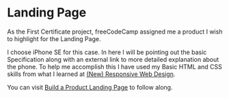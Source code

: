 # Landing Page

As the First Certificate project, freeCodeCamp assigned me a product I wish to highlight for the Landing Page. 

I choose iPhone SE for this case. In here I will be pointing out the basic Specification along with an external link to more detailed explanation about the phone. To help me accomplish this I have used my Basic HTML and CSS skills from what I learned at [(New) Responsive Web Design](https://www.freecodecamp.org/learn/2022/responsive-web-design/).

You can visit [Build a Product Landing Page](https://www.freecodecamp.org/learn/2022/responsive-web-design/build-a-product-landing-page-project/build-a-product-landing-page) to follow along.

